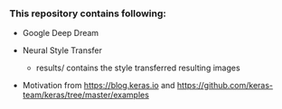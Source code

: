### This repository contains following:
- Google Deep Dream
- Neural Style Transfer
	- results/ contains the style transferred resulting images

- Motivation from https://blog.keras.io and https://github.com/keras-team/keras/tree/master/examples
